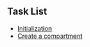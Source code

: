 ## Task List

- [Initialization](task-000-initialization-setup)
- [Create a compartment](task-001-create-a-compartment)
